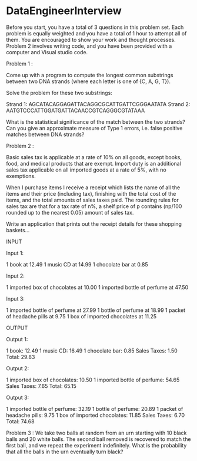 # DataEngineerInterview

Before you start, you have a total of 3 questions in this problem set. Each problem is equally weighted and you have a total of 1 hour to attempt all of them. You are encouraged to show your work and thought processes. Problem 2 involves writing code, and you have been provided with a computer and Visual studio code.

Problem 1 :

Come up with a program to compute the longest common substrings between two DNA strands (where each letter is one of {C, A, G, T}). 

Solve the problem for these two substrings:

Strand 1: AGCATACAGGAGATTACAGGCGCATTGATTCGGGAATATA
Strand 2: AATGTCCCATTGGATGATTACAACCGTCAGGGCGTATAAA

What is the statistical significance of the match between the two strands? 
Can you give an approximate measure of Type 1 errors, i.e. false positive matches between DNA strands?

Problem 2 :

Basic sales tax is applicable at a rate of 10% on all goods, except books, food, and medical products that are exempt. Import duty is an additional sales tax applicable on all imported goods at a rate of 5%, with no exemptions.

When I purchase items I receive a receipt which lists the name of all the items and their price (including tax), finishing with the total cost of the items, and the total amounts of sales taxes paid. The rounding rules for sales tax are that for a tax rate of n%, a shelf price of p contains (np/100 rounded up to the nearest 0.05) amount of sales tax.

Write an application that prints out the receipt details for these shopping baskets...

INPUT

Input 1:

1 book at 12.49
1 music CD at 14.99
1 chocolate bar at 0.85

Input 2:

1 imported box of chocolates at 10.00
1 imported bottle of perfume at 47.50

Input 3:

1 imported bottle of perfume at 27.99
1 bottle of perfume at 18.99
1 packet of headache pills at 9.75
1 box of imported chocolates at 11.25

OUTPUT

Output 1:

1 book: 12.49
1 music CD: 16.49
1 chocolate bar: 0.85
Sales Taxes: 1.50
Total: 29.83

Output 2:

1 imported box of chocolates: 10.50
1 imported bottle of perfume: 54.65
Sales Taxes: 7.65
Total: 65.15

Output 3:

1 imported bottle of perfume: 32.19
1 bottle of perfume: 20.89
1 packet of headache pills: 9.75
1 box of imported chocolates: 11.85
Sales Taxes: 6.70
Total: 74.68

Problem 3 :
We take two balls at random from an urn starting with 10 black balls and 20 white
balls. The second ball removed is recovered to match the first ball, and we repeat
the experiment indefinitely. What is the probability that all the balls in the urn
eventually turn black?
